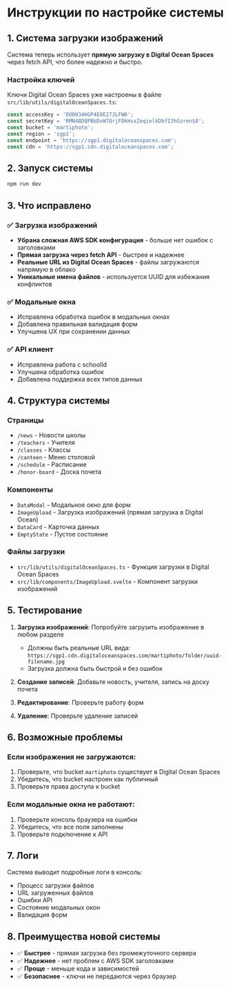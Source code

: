 # Инструкции по настройке системы

## 1. Система загрузки изображений

Система теперь использует **прямую загрузку в Digital Ocean Spaces** через fetch API, что более надежно и быстро.

### Настройка ключей
Ключи Digital Ocean Spaces уже настроены в файле `src/lib/utils/digitalOceanSpaces.ts`:

```typescript
const accessKey = 'DO0034HGP4E8E27JLFW6';
const secretKey = 'RMN48DQPBbDvW7QrjFOkHsxZeqielkDbfZJhGzrenS8';
const bucket = 'martiphoto';
const region = 'sgp1';
const endpoint = 'https://sgp1.digitaloceanspaces.com';
const cdn = 'https://sgp1.cdn.digitaloceanspaces.com';
```

## 2. Запуск системы

```bash
npm run dev
```

## 3. Что исправлено

### ✅ Загрузка изображений
- **Убрана сложная AWS SDK конфигурация** - больше нет ошибок с заголовками
- **Прямая загрузка через fetch API** - быстрее и надежнее
- **Реальные URL из Digital Ocean Spaces** - файлы загружаются напрямую в облако
- **Уникальные имена файлов** - используется UUID для избежания конфликтов

### ✅ Модальные окна
- Исправлена обработка ошибок в модальных окнах
- Добавлена правильная валидация форм
- Улучшена UX при сохранении данных

### ✅ API клиент
- Исправлена работа с schoolId
- Улучшена обработка ошибок
- Добавлена поддержка всех типов данных

## 4. Структура системы

### Страницы
- `/news` - Новости школы
- `/teachers` - Учителя
- `/classes` - Классы
- `/canteen` - Меню столовой
- `/schedule` - Расписание
- `/honor-board` - Доска почета

### Компоненты
- `DataModal` - Модальное окно для форм
- `ImageUpload` - Загрузка изображений (прямая загрузка в Digital Ocean)
- `DataCard` - Карточка данных
- `EmptyState` - Пустое состояние

### Файлы загрузки
- `src/lib/utils/digitalOceanSpaces.ts` - Функция загрузки в Digital Ocean Spaces
- `src/lib/components/ImageUpload.svelte` - Компонент загрузки изображений

## 5. Тестирование

1. **Загрузка изображений**: Попробуйте загрузить изображение в любом разделе
   - Должны быть реальные URL вида: `https://sgp1.cdn.digitaloceanspaces.com/martiphoto/folder/uuid-filename.jpg`
   - Загрузка должна быть быстрой и без ошибок

2. **Создание записей**: Добавьте новость, учителя, запись на доску почета
3. **Редактирование**: Проверьте работу форм
4. **Удаление**: Проверьте удаление записей

## 6. Возможные проблемы

### Если изображения не загружаются:
1. Проверьте, что bucket `martiphoto` существует в Digital Ocean Spaces
2. Убедитесь, что bucket настроен как публичный
3. Проверьте права доступа к bucket

### Если модальные окна не работают:
1. Проверьте консоль браузера на ошибки
2. Убедитесь, что все поля заполнены
3. Проверьте подключение к API

## 7. Логи

Система выводит подробные логи в консоль:
- Процесс загрузки файлов
- URL загруженных файлов
- Ошибки API
- Состояние модальных окон
- Валидация форм

## 8. Преимущества новой системы

- ✅ **Быстрее** - прямая загрузка без промежуточного сервера
- ✅ **Надежнее** - нет проблем с AWS SDK заголовками
- ✅ **Проще** - меньше кода и зависимостей
- ✅ **Безопаснее** - ключи не передаются через браузер
